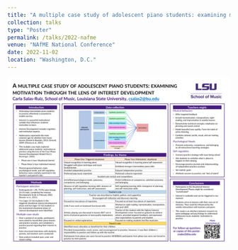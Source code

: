 ```yaml
---
title: "A multiple case study of adolescent piano students: examining motivation through the lens of Interest Development"
collection: talks
type: "Poster"
permalink: /talks/2022-nafme
venue: "NAfME National Conference"
date: 2022-11-02
location: "Washington, D.C."
---
```

<img src="files/Poster 1.pdf" alt="A multiple case study of adolescent piano students: examining motivation through the lens of Interest Development">

